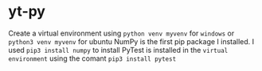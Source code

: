 # yt-py
Create a virtual environment using `python venv myvenv` for `windows` or `python3 venv myvenv` for ubuntu
NumPy is the first pip package I installed. I used `pip3 install numpy` to install
PyTest is installed in the `virtual environment` using the comant `pip3 install pytest`
